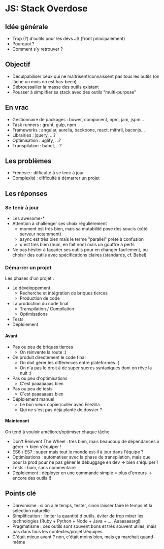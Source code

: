 # JS: Stack Overdose

## Idée générale

* Trop (?) d'outils pour les dévs JS (front principalement)
* Pourquoi ?
* Comment s'y retrouver ?

## Objectif

* Déculpabiliser ceux qui ne maîtrisent/connaissent pas tous les outils (on lâche un mois on est has-been)
* Débroussailler la masse des outils existant
* Pousser à simplifier sa stack avec des outils "multi-purpose"

## En vrac

* Gestionnaire de packages : bower, component, npm, jam, jspm…
* Task runners : grunt, gulp, npm
* Frameworks : angular, aurelia, backbone, react, mithril, baconjs…
* Librairies : jquery, ...?
* Optimisation : uglify, ...?
* Transpilation : babel, ...?

## Les problèmes

* Frénésie : difficulté à se tenir à jour
* Complexité : difficulté à démarrer un projet

## Les réponses

### Se tenir à jour

* Les awesome-*
* Attention à challenger ses choix régulièrement
  * moment est très bien, mais sa mutabilité pose des soucis (côté serveur notamment)
  * async est très bien mais le terme "parallel" prète à confusion
  * q est très bien (hum, en fait non) mais un gouffre à perfs
* Ne pas hésiter à façader ses outils pour en changer facilement, ou choisir des outils avec spécifications claires (standards, cf. Babel)

### Démarrer un projet

Les phases d'un projet :

* Le développement
  * Recherche et intégration de briques tierces
  * Production de code
* La production du code final
  * Transpilation / Compilation
  * Optimisations
* Tests
* Déploiement

#### Avant

* Pas ou peu de briques tierces
  * On réinvente la route :(
* On produit directement le code final
  * On doit gérer les différences entre plateformes :(
  * On n'a pas le droit à de super sucres syntaxiques dont on rêve la nuit :(
* Pas ou peu d'optimisations
  * C'est paaaaaaas bien
* Pas ou peu de tests
  * C'est paaaaaaas bien
* Déploiement manuel
  * Le bon vieux copier/coller avec Filezilla
  * Qui ne s'est pas déjà planté de dossier ?

#### Maintenant

On tend à vouloir améliorer/optimiser chaque tâche

* Don't Reinvent The Wheel : très bien, mais beaucoup de dépendances à gérer → bien s'équiper !
* ES6 / ES7 : super mais tout le monde est-il à jour dans l'équipe ?
* Optimisations : automatiser avec la phase de transpilation, mais que pour la prod pour ne pas gêner le débuggage en dev → bien s'équiper !
* Tests : hum, sans commentaire
* Déploiement : déployer en une commande simple = plus d'erreurs → encore des outils !!

## Points clé

* Darwinisme : si on a le temps, tester, sinon laisser faire le temps et la sélection naturelle
* Simplification : limiter la quantité d'outils, éviter de trop mixer les technologies (Ruby + Python + Node + Java + .... Aaaaaaaargl)
* Pragmatisme : ces outils sont souvent bons et très souvent utiles, mais pas dans tous les contextes/projets/équipes
* C'était mieux avant ? non, c'était moins bien, mais ça marchait quand-même
